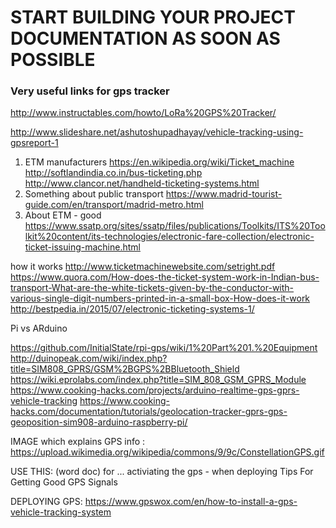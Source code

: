 # START BUILDING YOUR PROJECT DOCUMENTATION AS SOON AS POSSIBLE
### Very useful links for gps tracker
http://www.instructables.com/howto/LoRa%20GPS%20Tracker/

http://www.slideshare.net/ashutoshupadhayay/vehicle-tracking-using-gpsreport-1

1. ETM manufacturers
https://en.wikipedia.org/wiki/Ticket_machine
http://softlandindia.co.in/bus-ticketing.php
http://www.clancor.net/handheld-ticketing-systems.html
2. Something about public transport
https://www.madrid-tourist-guide.com/en/transport/madrid-metro.html
3. About ETM - good
https://www.ssatp.org/sites/ssatp/files/publications/Toolkits/ITS%20Toolkit%20content/its-technologies/electronic-fare-collection/electronic-ticket-issuing-machine.html

how it works
http://www.ticketmachinewebsite.com/setright.pdf
https://www.quora.com/How-does-the-ticket-system-work-in-Indian-bus-transport-What-are-the-white-tickets-given-by-the-conductor-with-various-single-digit-numbers-printed-in-a-small-box-How-does-it-work
http://bestpedia.in/2015/07/electronic-ticketing-systems-1/


Pi vs ARduino

https://github.com/InitialState/rpi-gps/wiki/1%20Part%201.%20Equipment
http://duinopeak.com/wiki/index.php?title=SIM808_GPRS/GSM%2BGPS%2BBluetooth_Shield
https://wiki.eprolabs.com/index.php?title=SIM_808_GSM_GPRS_Module
https://www.cooking-hacks.com/projects/arduino-realtime-gps-gprs-vehicle-tracking
https://www.cooking-hacks.com/documentation/tutorials/geolocation-tracker-gprs-gps-geoposition-sim908-arduino-raspberry-pi/

IMAGE which explains GPS info :
https://upload.wikimedia.org/wikipedia/commons/9/9c/ConstellationGPS.gif


USE THIS: (word doc)
for ... activiating the gps - when deploying 
Tips For Getting Good GPS Signals

DEPLOYING GPS:
https://www.gpswox.com/en/how-to-install-a-gps-vehicle-tracking-system
